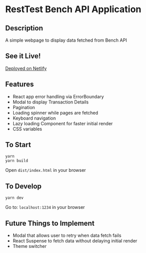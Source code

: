# RestTest Bench API Application

## Description

A simple webpage to display data fetched from Bench API

## See it Live!

[Deployed on Netlify](https://resttest-bench-darren-matis-mei.netlify.app)

## Features

- React app error handling via ErrorBoundary
- Modal to display Transaction Details
- Pagination
- Loading spinner while pages are fetched
- Keyboard navigation
- Lazy loading Component for faster initial render
- CSS variables

## To Start

```
yarn
yarn build
```

Open `dist/index.html` in your browser

## To Develop

```
yarn dev
```

Go to: `localhost:1234` in your browser

## Future Things to Implement

- Modal that allows user to retry when data fetch fails
- React Suspense to fetch data without delaying initial render
- Theme switcher
